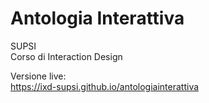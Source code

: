 # Antologia Interattiva   
SUPSI  
Corso di Interaction Design

Versione live:  
https://ixd-supsi.github.io/antologiainterattiva 
